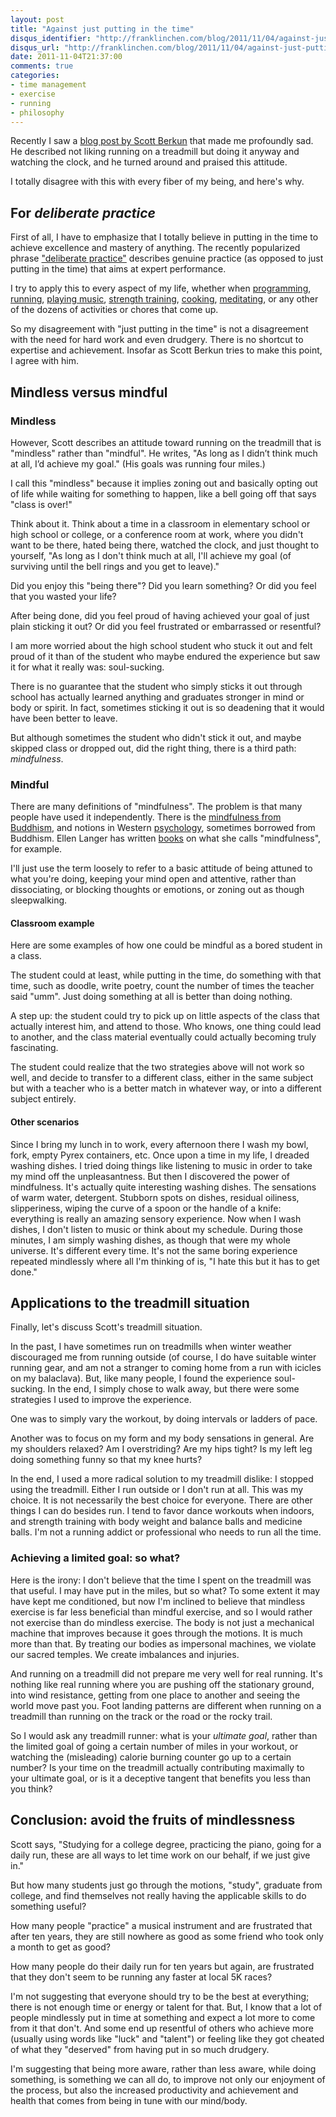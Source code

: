 ```yaml
---
layout: post
title: "Against just putting in the time"
disqus_identifier: "http://franklinchen.com/blog/2011/11/04/against-just-putting-in-the-time/"
disqus_url: "http://franklinchen.com/blog/2011/11/04/against-just-putting-in-the-time/"
date: 2011-11-04T21:37:00
comments: true
categories:
- time management
- exercise
- running
- philosophy
---
```

Recently I saw a [blog post by Scott Berkun](http://www.scottberkun.com/blog/2011/let-time-work-for-you/) that made me profoundly sad. He described not liking running on a treadmill but doing it anyway and watching the clock, and he turned around and praised this attitude.

I totally disagree with this with every fiber of my being, and here's why.

<!--more-->

## For *deliberate practice*

First of all, I have to emphasize that I totally believe in putting in the time to achieve excellence and mastery of anything. The recently popularized phrase ["deliberate practice"](http://en.wikipedia.org/wiki/Practice_%28learning_method%29#Deliberate_practice) describes genuine practice (as opposed to just putting in the time) that aims at expert performance.

I try to apply this to every aspect of my life, whether when [programming](/categories/programming/), [running](/categories/running/), [playing music](/categories/recorder/), [strength training](/categories/strength-training/), [cooking](/categories/cooking/), [meditating](/categories/zen/), or any other of the dozens of activities or chores that come up.

So my disagreement with "just putting in the time" is not a disagreement with the need for hard work and even drudgery. There is no shortcut to expertise and achievement. Insofar as Scott Berkun tries to make this point, I agree with him.

## Mindless versus mindful

### Mindless

However, Scott describes an attitude toward running on the treadmill that is "mindless" rather than "mindful". He writes, "As long as I didn’t think much at all, I’d achieve my goal." (His goals was running four miles.)

I call this "mindless" because it implies zoning out and basically opting out of life while waiting for something to happen, like a bell going off that says "class is over!"

Think about it. Think about a time in a classroom in elementary school or high school or college, or a conference room at work, where you didn't want to be there, hated being there, watched the clock, and just thought to yourself, "As long as I don't think much at all, I'll achieve my goal (of surviving until the bell rings and you get to leave)."

Did you enjoy this "being there"? Did you learn something? Or did you feel that you wasted your life?

After being done, did you feel proud of having achieved your goal of just plain sticking it out? Or did you feel frustrated or embarrassed or resentful?

I am more worried about the high school student who stuck it out and felt proud of it than of the student who maybe endured the experience but saw it for what it really was: soul-sucking.

There is no guarantee that the student who simply sticks it out through school has actually learned anything and graduates stronger in mind or body or spirit. In fact, sometimes sticking it out is so deadening that it would have been better to leave.

But although sometimes the student who didn't stick it out, and maybe skipped class or dropped out, did the right thing, there is a third path: *mindfulness*.

### Mindful

There are many definitions of "mindfulness". The problem is that many people have used it independently. There is the [mindfulness from Buddhism](http://en.wikipedia.org/wiki/Mindfulness), and notions in Western [psychology](http://en.wikipedia.org/wiki/Mindfulness_\(psychology\)), sometimes borrowed from Buddhism. Ellen Langer has written [books](http://www.ellenlanger.com/books/3/mindfulness) on what she calls "mindfulness", for example.

I'll just use the term loosely to refer to a basic attitude of being attuned to what you're doing, keeping your mind open and attentive, rather than dissociating, or blocking thoughts or emotions, or zoning out as though sleepwalking.

#### Classroom example

Here are some examples of how one could be mindful as a bored student in a class.

The student could at least, while putting in the time, do something with that time, such as doodle, write poetry, count the number of times the teacher said "umm". Just doing something at all is better than doing nothing.

A step up: the student could try to pick up on little aspects of the class that actually interest him, and attend to those. Who knows, one thing could lead to another, and the class material eventually could actually becoming truly fascinating.

The student could realize that the two strategies above will not work so well, and decide to transfer to a different class, either in the same subject but with a teacher who is a better match in whatever way, or into a different subject entirely.

#### Other scenarios

Since I bring my lunch in to work, every afternoon there I wash my bowl, fork, empty Pyrex containers, etc. Once upon a time in my life, I dreaded washing dishes. I tried doing things like listening to music in order to take my mind off the unpleasantness. But then I discovered the power of mindfulness. It's actually quite interesting washing dishes. The sensations of warm water, detergent. Stubborn spots on dishes, residual oiliness, slipperiness, wiping the curve of a spoon or the handle of a knife: everything is really an amazing sensory experience. Now when I wash dishes, I don't listen to music or think about my schedule. During those minutes, I am simply washing dishes, as though that were my whole universe. It's different every time. It's not the same boring experience repeated mindlessly where all I'm thinking of is, "I hate this but it has to get done."

## Applications to the treadmill situation

Finally, let's discuss Scott's treadmill situation.

In the past, I have sometimes run on treadmills when winter weather discouraged me from running outside (of course, I do have suitable winter running gear, and am not a stranger to coming home from a run with icicles on my balaclava). But, like many people, I found the experience soul-sucking. In the end, I simply chose to walk away, but there were some strategies I used to improve the experience.

One was to simply vary the workout, by doing intervals or ladders of pace.

Another was to focus on my form and my body sensations in general. Are my shoulders relaxed? Am I overstriding? Are my hips tight? Is my left leg doing something funny so that my knee hurts?

In the end, I used a more radical solution to my treadmill dislike: I stopped using the treadmill. Either I run outside or I don't run at all. This was my choice. It is not necessarily the best choice for everyone. There are other things I can do besides run. I tend to favor dance workouts when indoors, and strength training with body weight and balance balls and medicine balls. I'm not a running addict or professional who needs to run all the time.

### Achieving a limited goal: so what?

Here is the irony: I don't believe that the time I spent on the treadmill was that useful. I may have put in the miles, but so what?  To some extent it may have kept me conditioned, but now I'm inclined to believe that mindless exercise is far less beneficial than mindful exercise, and so I would rather not exercise than do mindless exercise. The body is not just a mechanical machine that improves because it goes through the motions. It is much more than that. By treating our bodies as impersonal machines, we violate our sacred temples. We create imbalances and injuries.

And running on a treadmill did not prepare me very well for real running. It's nothing like real running where you are pushing off the stationary ground, into wind resistance, getting from one place to another and seeing the world move past you. Foot landing patterns are different when running on a treadmill than running on the track or the road or the rocky trail.

So I would ask any treadmill runner: what is your *ultimate goal*, rather than the limited goal of going a certain number of miles in your workout, or watching the (misleading) calorie burning counter go up to a certain number? Is your time on the treadmill actually contributing maximally to your ultimate goal, or is it a deceptive tangent that benefits you less than you think?

## Conclusion: avoid the fruits of mindlessness

Scott says, "Studying for a college degree, practicing the piano, going for a daily run, these are all ways to let time work on our behalf, if we just give in."

But how many students just go through the motions, "study", graduate from college, and find themselves not really having the applicable skills to do something useful?

How many people "practice" a musical instrument and are frustrated that after ten years, they are still nowhere as good as some friend who took only a month to get as good?

How many people do their daily run for ten years but again, are frustrated that they don't seem to be running any faster at local 5K races?

I'm not suggesting that everyone should try to be the best at everything; there is not enough time or energy or talent for that. But, I know that a lot of people mindlessly put in time at something and expect a lot more to come from it that don't. And some end up resentful of others who achieve more (usually using words like "luck" and "talent") or feeling like they got cheated of what they "deserved" from having put in so much drudgery.

I'm suggesting that being more aware, rather than less aware, while doing something, is something we can all do, to improve not only our enjoyment of the process, but also the increased productivity and achievement and health that comes from being in tune with our mind/body.
